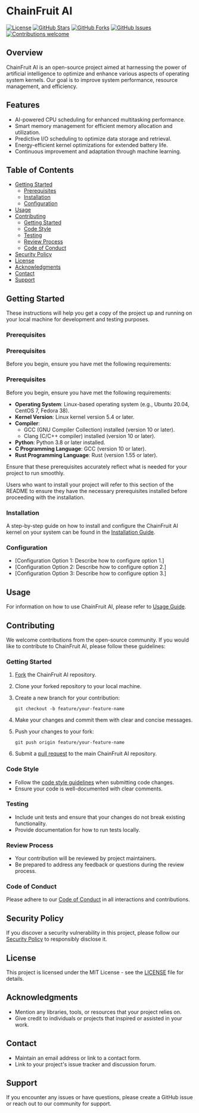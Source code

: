 # ChainFruit AI

[![License](https://img.shields.io/badge/license-BSD%203--Clause-blue.svg)](LICENSE)
[![GitHub Stars](https://img.shields.io/github/stars/YourOrganization/ChainFruitAI.svg)](https://github.com/YourOrganization/ChainFruitAI/stargazers)
[![GitHub Forks](https://img.shields.io/github/forks/YourOrganization/ChainFruitAI.svg)](https://github.com/YourOrganization/ChainFruitAI/network)
[![GitHub Issues](https://img.shields.io/github/issues/YourOrganization/ChainFruitAI.svg)](https://github.com/YourOrganization/ChainFruitAI/issues)
[![Contributions welcome](https://img.shields.io/badge/contributions-welcome-brightgreen.svg)](CONTRIBUTING.md)

## Overview

ChainFruit AI is an open-source project aimed at harnessing the power of artificial intelligence to optimize and enhance various aspects of operating system kernels. Our goal is to improve system performance, resource management, and efficiency.

## Features

- AI-powered CPU scheduling for enhanced multitasking performance.
- Smart memory management for efficient memory allocation and utilization.
- Predictive I/O scheduling to optimize data storage and retrieval.
- Energy-efficient kernel optimizations for extended battery life.
- Continuous improvement and adaptation through machine learning.

## Table of Contents

- [Getting Started](#getting-started)
  - [Prerequisites](#prerequisites)
  - [Installation](#installation)
  - [Configuration](#configuration)
- [Usage](#usage)
- [Contributing](#contributing)
  - [Getting Started](#getting-started)
  - [Code Style](#code-style)
  - [Testing](#testing)
  - [Review Process](#review-process)
  - [Code of Conduct](#code-of-conduct)
- [Security Policy](#security-policy)
- [License](#license)
- [Acknowledgments](#acknowledgments)
- [Contact](#contact)
- [Support](#support)

## Getting Started

These instructions will help you get a copy of the project up and running on your local machine for development and testing purposes.

### Prerequisites

### Prerequisites

Before you begin, ensure you have met the following requirements:

### Prerequisites

Before you begin, ensure you have met the following requirements:

- **Operating System**: Linux-based operating system (e.g., Ubuntu 20.04, CentOS 7, Fedora 38).
- **Kernel Version**: Linux kernel version 5.4 or later.
- **Compiler**:
  - GCC (GNU Compiler Collection) installed (version 10 or later).
  - Clang (C/C++ compiler) installed (version 10 or later).
- **Python**: Python 3.8 or later installed.
- **C Programming Language**: GCC (version 10 or later).
- **Rust Programming Language**: Rust (version 1.55 or later).


Ensure that these prerequisites accurately reflect what is needed for your project to run smoothly.

Users who want to install your project will refer to this section of the README to ensure they have the necessary prerequisites installed before proceeding with the installation.


### Installation

A step-by-step guide on how to install and configure the ChainFruit AI kernel on your system can be found in the [Installation Guide](docs/installation.md).

### Configuration

- [Configuration Option 1: Describe how to configure option 1.]
- [Configuration Option 2: Describe how to configure option 2.]
- [Configuration Option 3: Describe how to configure option 3.]

## Usage

For information on how to use ChainFruit AI, please refer to [Usage Guide](docs/usage.md).

## Contributing

We welcome contributions from the open-source community. If you would like to contribute to ChainFruit AI, please follow these guidelines:

### Getting Started

1. [Fork](https://docs.github.com/en/get-started/quickstart/fork-a-repo) the ChainFruit AI repository.
2. Clone your forked repository to your local machine.
3. Create a new branch for your contribution:

    ```shell
    git checkout -b feature/your-feature-name
    ```

4. Make your changes and commit them with clear and concise messages.
5. Push your changes to your fork:

    ```shell
    git push origin feature/your-feature-name
    ```

6. Submit a [pull request](https://docs.github.com/en/get-started/quickstart/create-a-pull-request) to the main ChainFruit AI repository.

### Code Style

- Follow the [code style guidelines](code-style.md) when submitting code changes.
- Ensure your code is well-documented with clear comments.

### Testing

- Include unit tests and ensure that your changes do not break existing functionality.
- Provide documentation for how to run tests locally.

### Review Process

- Your contribution will be reviewed by project maintainers.
- Be prepared to address any feedback or questions during the review process.

### Code of Conduct

Please adhere to our [Code of Conduct](code-of-conduct.md) in all interactions and contributions.

## Security Policy

If you discover a security vulnerability in this project, please follow our [Security Policy](SECURITY.md) to responsibly disclose it.

## License

This project is licensed under the MIT License - see the [LICENSE](LICENSE) file for details.

## Acknowledgments

- Mention any libraries, tools, or resources that your project relies on.
- Give credit to individuals or projects that inspired or assisted in your work.

## Contact

- Maintain an email address or link to a contact form.
- Link to your project's issue tracker and discussion forum.

## Support

If you encounter any issues or have questions, please create a GitHub issue or reach out to our community for support.


